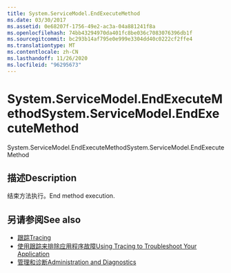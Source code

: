 ```yaml
---
title: System.ServiceModel.EndExecuteMethod
ms.date: 03/30/2017
ms.assetid: 0e68207f-1756-49e2-ac3a-04a881241f8a
ms.openlocfilehash: 74bb43294970da401fc8be036c7083076396db1f
ms.sourcegitcommit: bc293b14af795e0e999e3304dd40c0222cf2ffe4
ms.translationtype: MT
ms.contentlocale: zh-CN
ms.lasthandoff: 11/26/2020
ms.locfileid: "96295673"
---
```

# <a name="systemservicemodelendexecutemethod"></a><span data-ttu-id="2b9fe-102">System.ServiceModel.EndExecuteMethod</span><span class="sxs-lookup"><span data-stu-id="2b9fe-102">System.ServiceModel.EndExecuteMethod</span></span>

<span data-ttu-id="2b9fe-103">System.ServiceModel.EndExecuteMethod</span><span class="sxs-lookup"><span data-stu-id="2b9fe-103">System.ServiceModel.EndExecuteMethod</span></span>  
  
## <a name="description"></a><span data-ttu-id="2b9fe-104">描述</span><span class="sxs-lookup"><span data-stu-id="2b9fe-104">Description</span></span>  

 <span data-ttu-id="2b9fe-105">结束方法执行。</span><span class="sxs-lookup"><span data-stu-id="2b9fe-105">End method execution.</span></span>  
  
## <a name="see-also"></a><span data-ttu-id="2b9fe-106">另请参阅</span><span class="sxs-lookup"><span data-stu-id="2b9fe-106">See also</span></span>

- [<span data-ttu-id="2b9fe-107">跟踪</span><span class="sxs-lookup"><span data-stu-id="2b9fe-107">Tracing</span></span>](index.md)
- [<span data-ttu-id="2b9fe-108">使用跟踪来排除应用程序故障</span><span class="sxs-lookup"><span data-stu-id="2b9fe-108">Using Tracing to Troubleshoot Your Application</span></span>](using-tracing-to-troubleshoot-your-application.md)
- [<span data-ttu-id="2b9fe-109">管理和诊断</span><span class="sxs-lookup"><span data-stu-id="2b9fe-109">Administration and Diagnostics</span></span>](../index.md)
